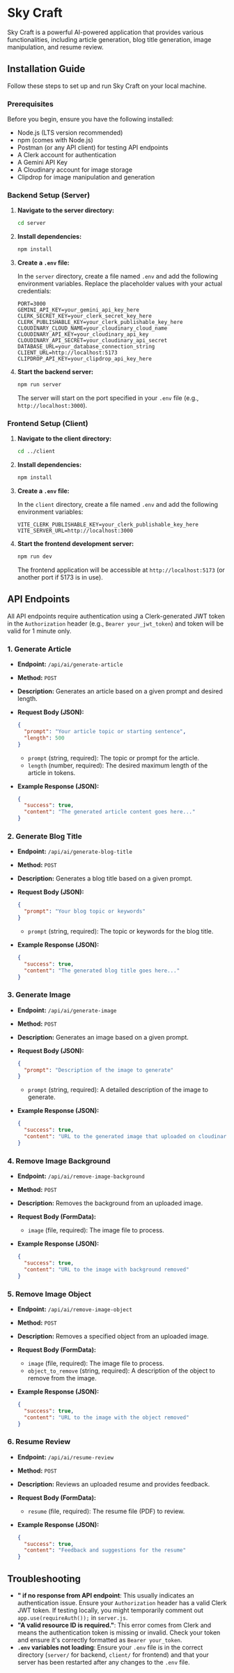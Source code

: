 # Sky Craft

Sky Craft is a powerful AI-powered application that provides various functionalities, including article generation, blog title generation, image manipulation, and resume review.

## Installation Guide

Follow these steps to set up and run Sky Craft on your local machine.

### Prerequisites

Before you begin, ensure you have the following installed:

*   Node.js (LTS version recommended)
*   npm (comes with Node.js)
*   Postman (or any API client) for testing API endpoints
*   A Clerk account for authentication
*   A Gemini API Key
*   A Cloudinary account for image storage
*   Clipdrop for image manipulation and generation

### Backend Setup (Server)

1.  **Navigate to the server directory:**

    ```bash
    cd server
    ```

2.  **Install dependencies:**

    ```bash
    npm install
    ```

3.  **Create a `.env` file:**

    In the `server` directory, create a file named `.env` and add the following environment variables. Replace the placeholder values with your actual credentials:

    ```
    PORT=3000
    GEMINI_API_KEY=your_gemini_api_key_here
    CLERK_SECRET_KEY=your_clerk_secret_key_here
    CLERK_PUBLISHABLE_KEY=your_clerk_publishable_key_here
    CLOUDINARY_CLOUD_NAME=your_cloudinary_cloud_name
    CLOUDINARY_API_KEY=your_cloudinary_api_key
    CLOUDINARY_API_SECRET=your_cloudinary_api_secret
    DATABASE_URL=your_database_connection_string
    CLIENT_URL=http://localhost:5173
    CLIPDROP_API_KEY=your_clipdrop_api_key_here

    ```

4.  **Start the backend server:**

    ```bash
    npm run server
    ```

    The server will start on the port specified in your `.env` file (e.g., `http://localhost:3000`).

### Frontend Setup (Client)

1.  **Navigate to the client directory:**

    ```bash
    cd ../client
    ```

2.  **Install dependencies:**

    ```bash
    npm install
    ```

3.  **Create a `.env` file:**

    In the `client` directory, create a file named `.env` and add the following environment variables:

    ```
    VITE_CLERK_PUBLISHABLE_KEY=your_clerk_publishable_key_here
    VITE_SERVER_URL=http://localhost:3000
    ```

4.  **Start the frontend development server:**

    ```bash
    npm run dev
    ```

    The frontend application will be accessible at `http://localhost:5173` (or another port if 5173 is in use).

## API Endpoints

All API endpoints require authentication using a Clerk-generated JWT token in the `Authorization` header (e.g., `Bearer your_jwt_token`) and token will be valid for 1 minute only.

### 1. Generate Article

*   **Endpoint:** `/api/ai/generate-article`
*   **Method:** `POST`
*   **Description:** Generates an article based on a given prompt and desired length.
*   **Request Body (JSON):**

    ```json
    {
      "prompt": "Your article topic or starting sentence",
      "length": 500
    }
    ```

    *   `prompt` (string, required): The topic or prompt for the article.
    *   `length` (number, required): The desired maximum length of the article in tokens.

*   **Example Response (JSON):**

    ```json
    {
      "success": true,
      "content": "The generated article content goes here..."
    }
    ```

### 2. Generate Blog Title

*   **Endpoint:** `/api/ai/generate-blog-title`
*   **Method:** `POST`
*   **Description:** Generates a blog title based on a given prompt.
*   **Request Body (JSON):**

    ```json
    {
      "prompt": "Your blog topic or keywords"
    }
    ```

    *   `prompt` (string, required): The topic or keywords for the blog title.

*   **Example Response (JSON):**

    ```json
    {
      "success": true,
      "content": "The generated blog title goes here..."
    }
    ```

### 3. Generate Image

*   **Endpoint:** `/api/ai/generate-image`
*   **Method:** `POST`
*   **Description:** Generates an image based on a given prompt.
*   **Request Body (JSON):**

    ```json
    {
      "prompt": "Description of the image to generate"
    }
    ```

    *   `prompt` (string, required): A detailed description of the image to generate.

*   **Example Response (JSON):**

    ```json
    {
      "success": true,
      "content": "URL to the generated image that uploaded on cloudinary"
    }
    ```

### 4. Remove Image Background

*   **Endpoint:** `/api/ai/remove-image-background`
*   **Method:** `POST`
*   **Description:** Removes the background from an uploaded image.
*   **Request Body (FormData):**

    *   `image` (file, required): The image file to process.

*   **Example Response (JSON):**

    ```json
    {
      "success": true,
      "content": "URL to the image with background removed"
    }
    ```

### 5. Remove Image Object

*   **Endpoint:** `/api/ai/remove-image-object`
*   **Method:** `POST`
*   **Description:** Removes a specified object from an uploaded image.
*   **Request Body (FormData):**

    *   `image` (file, required): The image file to process.
    *   `object_to_remove` (string, required): A description of the object to remove from the image.

*   **Example Response (JSON):**

    ```json
    {
      "success": true,
      "content": "URL to the image with the object removed"
    }
    ```

### 6. Resume Review

*   **Endpoint:** `/api/ai/resume-review`
*   **Method:** `POST`
*   **Description:** Reviews an uploaded resume and provides feedback.
*   **Request Body (FormData):**

    *   `resume` (file, required): The resume file (PDF) to review.

*   **Example Response (JSON):**

    ```json
    {
      "success": true,
      "content": "Feedback and suggestions for the resume"
    }
    ```

## Troubleshooting

*   **" if no response from API endpoint**: This usually indicates an authentication issue. Ensure your `Authorization` header has a valid Clerk JWT token. If testing locally, you might temporarily comment out `app.use(requireAuth());` in `server.js`.
*   **"A valid resource ID is required."**: This error comes from Clerk and means the authentication token is missing or invalid. Check your token and ensure it's correctly formatted as `Bearer your_token`.
*   **`.env` variables not loading**: Ensure your `.env` file is in the correct directory (`server/` for backend, `client/` for frontend) and that your server has been restarted after any changes to the `.env` file.